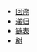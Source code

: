 * [回溯](/leetcode/backTrack)
* [递归](/leetcode/recursion)
* [链表](/leetcode/listNode)
* [树](/leetcode/tree)
